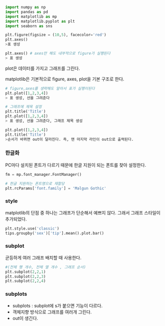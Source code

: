 ```python
import numpy as np
import pandas as pd
import matplotlib as mp
import matplotlib.pyplot as plt
import seaborn as sns
```



```python
plt.figure(figsize = (10,5), facecolor='red')
plt.axes()
>표 생성

plt.axes() # axes만 해도 내부적으로 figure가 실행된다
> 표 생성
```

plot은 데이터를 가지고 그래프를 그린다. 

matplotlib은 기본적으로 figure, axes, plot을 기본 구조로 한다.

```python
# figure,axes를 생략해도 알아서 표가 실행이된다
plt.plot([1,2,3,4])
> 표 생성, 선을 그려준다

# 그래프에 제목 설정
plt.title('Title')
plt.plot([1,2,3,4])
> 표 생성, 선을 그려준다, 그래프 제목 생성

plt.plot([1,2,3,4])
plt.title('Title')
>순서가 바뀌면 out이 달라진다. 즉, 맨 마지막 라인이 out으로 출력된다.
```



### 한글화

PC마다 설치된 폰트가 다르기 때문에 한글 지원이 되는 폰트를 찾아 설정한다.

```python
fm = mp.font_manager.FontManager()

# 한글 지원하는 폰트명으로 재할당
plt.rcParams['font.family'] = 'Malgun Gothic'
```



### style

matplotlib의 단점 중 하나는 그래프가 단순해서 예쁘지 않다.
그래서 그래프 스타일이 추가되었다.

```python
plt.style.use('classic')
tips.groupby('sex')['tip'].mean().plot.bar()
```



### subplot

균등하게 여러 그래프 배치할 때 사용한다.

```python
#(전체 행 개수, 전체 열 개수 , 그래프 순서)
plt.subplot(2,2,1)
plt.subplot(2,2,3)
plt.subplot(2,2,4)
```



### subplots

- subplots : subplot에 s가 붙으면 기능이 다르다.
- 객체지향 방식으로 그래프를 여러개 그린다.
- out이 생긴다.